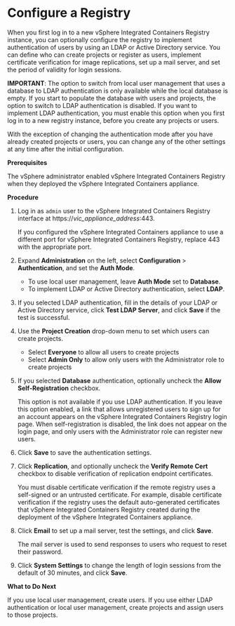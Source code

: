 # Configure a Registry #

When you first log in to a new vSphere Integrated Containers Registry instance, you can optionally configure the registry to implement authentication of users by using an LDAP or Active Directory service. You can define who can create projects or register as users, implement certificate verification for image replications, set up a mail server, and set the period of validity for login sessions.

**IMPORTANT**: The option to switch from local user management that uses a database to LDAP authentication is only available while the local database is empty. If you start to populate the database with users and projects, the option to switch to LDAP authentication is disabled. If you want to implement LDAP authentication, you must enable this option when you first log in to a new registry instance, before you create any projects or users. 

With the exception of changing the authentication mode after you have already created projects or users, you can change any of the other settings at any time after the initial configuration.
	
**Prerequisites**

The vSphere administrator enabled vSphere Integrated Containers Registry when they deployed the vSphere Integrated Containers appliance.

**Procedure**

1. Log in as `admin` user to the vSphere Integrated Containers Registry interface at https://<i>vic_appliance_address</i>:443.

   If you configured the vSphere Integrated Containers appliance to use a different port for vSphere Integrated Containers Registry, replace 443 with the appropriate port.
2. Expand **Administration** on the left, select **Configuration** > **Authentication**, and set the **Auth Mode**.

    - To use local user management, leave **Auth Mode** set to **Database**.
    - To implement LDAP or Active Directory authentication, select **LDAP**.
    
3. If you selected LDAP authentication, fill in the details of your LDAP or Active Directory service, click **Test LDAP Server**, and click **Save** if the test is successful. 
4. Use the **Project Creation** drop-down menu to set which users can create projects.

   - Select **Everyone** to allow all users to create projects
   - Select **Admin Only** to allow only users with the Administrator role to create projects

5. If you selected **Database** authentication, optionally uncheck the **Allow Self-Registration** checkbox.

   This option is not available if you use LDAP authentication. If you leave this option enabled, a link that allows unregistered users to sign up for an account appears on the vSphere Integrated Containers Registry login page. When self-registration is disabled, the link does not appear on the login page, and only users with the Administrator role can register new users.  

6. Click **Save** to save the authentication settings.
7. Click **Replication**, and optionally uncheck the **Verify Remote Cert** checkbox to disable verification of replication endpoint certificates. 

    You must disable certificate verification if the remote registry uses a self-signed or an untrusted certificate. For example, disable certificate verification if the registry uses the default auto-generated certificates that vSphere Integrated Containers Registry created during the deployment of the vSphere Integrated Containers appliance.
7. Click **Email** to set up a mail server, test the settings, and click **Save**.

   The mail server is used to send responses to users who request to reset their password.

8. Click **System Settings** to change the length of login sessions from the default of 30 minutes, and click **Save**.

**What to Do Next**

If you use local user management, create users. If you use either LDAP authentication or local user management, create projects and assign users to those projects. 